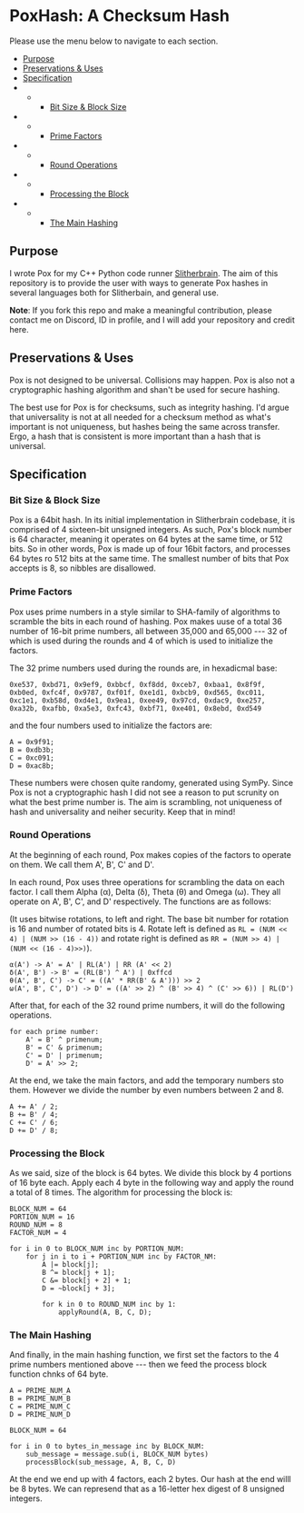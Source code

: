 # PoxHash: A Checksum Hash

Please use the menu below to navigate to each section.

* [Purpose](#purpse)
* [Preservations & Uses](#preservations--uses)
* [Specification](#specification)
* * * [Bit Size & Block Size](#bit-size--block-size)
* * * [Prime Factors](#prime-factors)
* * * [Round Operations](#round-operations)
* * * [Processing the Block](#processing-the-block)
* * * [The Main Hashing](#the-main-hashing)

## Purpose

I wrote Pox for my C++ Python code runner [Slitherbrain](https://raw.githubusercontent.com/Chubek/Slitherbrain). The aim of this repository is to provide the user with ways to generate Pox hashes in several languages both for Slitherbain, and general use.

**Note**: If you fork this repo and make a meaningful contribution, please contact me on Discord, ID in profile, and I will add your repository and credit here.

## Preservations & Uses

Pox is not designed to be universal. Collisions may happen. Pox is also not a cryptographic hashing algorithm and shan't be used for secure hashing.

The best use for Pox is for checksums, such as integrity hashing. I'd argue that universality is not at all needed for a checksum method as what's important is not uniqueness, but hashes being the same across transfer. Ergo, a hash that is consistent is more important than a hash that is universal.

## Specification

### Bit Size & Block Size

Pox is a 64bit hash. In its initial implementation in Slitherbrain codebase, it is comprised of 4 sixteen-bit unsigned integers. As such, Pox's block number is 64 character, meaning it operates on 64 bytes at the same time, or 512 bits. So in other words, Pox is made up of four 16bit factors, and processes 64 bytes ro 512 bits at the same time. The smallest number of bits that Pox accepts is 8, so nibbles are disallowed. 

### Prime Factors

Pox uses prime numbers in a style similar to  SHA-family of algorithms to scramble the bits in each round of hashing. Pox makes uuse of a total 36 number of 16-bit prime numbers, all between 35,000 and 65,000 --- 32 of which is used during the rounds and 4 of which is used to initialize the factors. 

The 32 prime numbers used during the rounds are, in hexadicmal base:

```
0xe537, 0xbd71, 0x9ef9, 0xbbcf, 0xf8dd, 0xceb7, 0xbaa1, 0x8f9f,
0xb0ed, 0xfc4f, 0x9787, 0xf01f, 0xe1d1, 0xbcb9, 0xd565, 0xc011,
0xc1e1, 0xb58d, 0xd4e1, 0x9ea1, 0xee49, 0x97cd, 0xdac9, 0xe257,
0xa32b, 0xafbb, 0xa5e3, 0xfc43, 0xbf71, 0xe401, 0x8ebd, 0xd549
```

and the four numbers used to initialize the factors are:

```
A = 0x9f91;
B = 0xdb3b;
C = 0xc091;
D = 0xac8b;  
```

These numbers were chosen quite randomy, generated using SymPy. Since Pox is not a cryptographic hash I did not see a reason to put scrunity on what the best prime number is. The aim is scrambling, not uniqueness of hash and universality and neiher security. Keep that in mind!

### Round Operations

At the beginning of each round, Pox makes copies of the factors to operate on them. We call them A', B', C' and D'.

In each round, Pox uses three operations for scrambling the data on each factor. I call them Alpha (α), Delta (δ), Theta (θ) and Omega (ω). They all operate on A', B', C', and D' respectively. The functions are as follows:

(It uses bitwise rotations, to left and right. The base bit number for rotation is 16 and number of rotated bits is 4. Rotate left is defined as `RL = (NUM << 4) | (NUM >> (16 - 4))` and rotate right is defined as `RR = (NUM >> 4) | (NUM << (16 - 4)>>)`).

```
α(A') -> A' = A' | RL(A') | RR (A' << 2)
δ(A', B') -> B' = (RL(B') ^ A') | 0xffcd
θ(A', B', C') -> C' = ((A' * RR(B' & A'))) >> 2
ω(A', B', C', D') -> D' = ((A' >> 2) ^ (B' >> 4) ^ (C' >> 6)) | RL(D')
```

After that, for each of the 32 round prime numbers, it will do the following operations.

```
for each prime number:
    A' = B' ^ primenum;
    B' = C' & primenum;
    C' = D' | primenum;
    D' = A' >> 2;
```

At the end, we take the main factors, and add the temporary numbers sto them. However we divide the number by even numbers between 2 and 8.

```
A += A' / 2;
B += B' / 4;
C += C' / 6;
D += D' / 8;
```

### Processing the Block

As we said, size of the block is 64 bytes. We divide this block by 4 portions of 16 byte each. Apply each 4 byte in the following way and apply the round a total of 8 times. The algorithm for processing the block is:


```
BLOCK_NUM = 64
PORTION_NUM = 16
ROUND_NUM = 8
FACTOR_NUM = 4

for i in 0 to BLOCK_NUM inc by PORTION_NUM:
    for j in i to i + PORTION_NUM inc by FACTOR_NM:
        A |= block[j];
        B ^= block[j + 1];
        C &= block[j + 2] + 1;
        D = ~block[j + 3];

        for k in 0 to ROUND_NUM inc by 1:
            applyRound(A, B, C, D);
```

### The Main Hashing

And finally, in the main hashing function, we first set the factors to the 4 prime numbers mentioned above --- then we feed the process block function chnks of 64 byte.

```
A = PRIME_NUM_A
B = PRIME_NUM_B
C = PRIME_NUM_C
D = PRIME_NUM_D

BLOCK_NUM = 64

for i in 0 to bytes_in_message inc by BLOCK_NUM:
    sub_message = message.sub(i, BLOCK_NUM bytes)
    processBlock(sub_message, A, B, C, D)
```

At the end we end up with 4 factors, each 2 bytes. Our hash at the end willl be 8 bytes. We can represend that as a 16-letter hex digest of 8 unsigned integers.